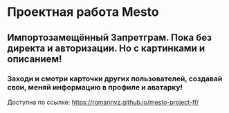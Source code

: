 # Проектная работа Mesto
## Импортозамещённый Запретграм. Пока без директа и авторизации. Но с картинками и описанием!
### Заходи и смотри карточки других пользователей, создавай свои, меняй информацию в профиле и аватарку!
Доступна по ссылке: https://romannvz.github.io/mesto-project-ff/
